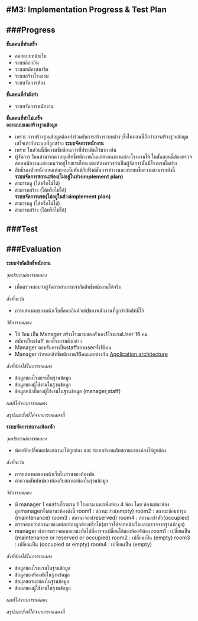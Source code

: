 #M3: Implementation Progress & Test Plan
--------------------------
###Progress
--------------------------
**ขั้นตอนที่ทำเสร็จ**
- ออกแบบหน้าเว็บ
- ระบบล๊อกอิน
- ระบบสมัครสมาชิก
- ระบบสร้างโรงแรม
- ระบบจัดการห้อง

**ขั้นตอนที่กำลังทำ**
- ระบบจัดการพนักงาน

**ขั้นตอนที่ทำไม่เสร็จ**  
**ออกแบบและสร้างฐานข้อมูล**  
- เพราะ การสร้างฐานข้อมูลต้องทำร่วมกับการสร้างระบบต่างๆซึ่งในตอนนี้ถือว่าการสร้างฐานข้อมูลเสร็จเท่ากับระบบที่ถูกสร้าง
**ระบบจัดการพนักงาน**
- เพราะ ในส่วนนี้มีความซับซ้อนกว่าที่ประเมินไว้มาก เช่น  
- ผู้จัดการ 1คนสามารถควบคุมสิทธิ์พนักงานในแต่ละคนของแต่ละโรงแรมได้
  ในขั้นตอนนี้ต้องตรวจสอบพนักงานแต่ละคนว่าอยู่โรงแรมไหน และต้องตรวจว่าเป็นผู้จัดการนั้นมีโรงแรมใดบ้าง  
- สิทธิ์ของตัวพนักงานแต่ละคนสัมพันธ์กับฟังค์ชันการทำงานของระบบซึ่งความสามารถดังนี้  
**ระบบจัดการสถานะห้อง(ไม่อยู่ในช่วงimplement plan)**  
- สามารถดู (ได้หรือไม่ได้)
- สามารถสร้าง (ได้หรือไม่ได้)  
**ระบบจัดการแขก(ไม่อยู่ในช่วงimplement plan)**  
-  สามารถดู (ได้หรือไม่ได้)
-  สามารถสร้าง (ได้หรือไม่ได้)

###Test 
--------------------------


###Evaluation
--------------------------

**ระบบจำกัดสิทธิ์พนักงาน**

*จุดประสงค์การทดลอง*
- เพื่อตรวจสอบว่าผู้จัดการสามารถจำกัดสิทธิ์พนักงานได้จริง

*สิ่งที่จะวัด* 
- การแสดงผลของหน้าเว็บที่ลอกอินด้วยidของพนักงานที่ถูกจำกัดสิทธิ์ไว้

*วิธีการทดลอง*
- ให้ 1คน เป็น Manager สร้างโรงแรมของตัวเอง1โรงแรมUser 16 คน
- สมัครเป็นstaff ของโรงแรมดังกล่าว
- Manager ตอบรับการเป็นstaffของuserทั้ง16คน
- Manager กำหนดสิทธิ์พนักงาน16คนแตกต่างกัน
[Application architecture](https://github.com/CE-KMITL-OOAD-2014/hotel-management-system/blob/master/images/table-staff-test.JPG)

*สิ่งที่ต้องใช้ในการทดลอง*
- ข้อมูลของโรมแรมในฐานข้อมูล  
- ข้อมูลของผู้ใช้งานในฐานข้อมูล  
- ข้อมูลหน้าที่ของผู้ใช้งานในฐานข้อมูล (manager,staff)

*ผลที่ได้จากการทดลอง*

*สรุปและสิ่งที่ได้จากการทดลองนี้*

**ระบบจัดการสถานะห้องพัก**

*จุดประสงค์การทดลอง*
- ห้องพักเปลี่ยนแปลงสถานะได้ถูกต้อง และ ระบบทำงานกับสถานะของห้องได้ถูกต้อง

*สิ่งที่จะวัด* 
- การแสดงผลของหน้าเว็บในส่วนของห้องพัก
- ค่าความสัมพันธ์ของห้องกับสถานะห้องในฐานข้อมูล

*วิธีการทดลอง*
- มี manager 1 คนสร้างโรงแรม 1 โรงแรม และเพิ่มห้อง 4 ห้อง
โดย ห้องแต่ละห้องถูกmanagerตั้งสถานะห้องดังนี้
room1 : สถานะว่าง(empty)
room2 : สถานะซ่อมบำรุง (maintenance)
room3 : สถานะจอง(reserved)
room4 : สถานะเข้าพัก(occupied)
- ตรวจสอบว่าสถานะของแต่ละห้องถูกต้องหรือไม่(ตรวจได้จากหน้าเว็บและตรวจจากฐานข้อมูล)
- manager ทำการตรวจสอบสถานะถัดไปที่ควรจะเปลี่ยนได้ของห้อง4ห้อง
room1 : เปลี่ยนเป็น (maintenance or reserved or occupied)
room2 : เปลี่ยนเป็น (empty)
room3 : เปลี่ยนเป็น (occupied or empty)
room4 : เปลี่ยนเป็น (empty)

*สิ่งที่ต้องใช้ในการทดลอง*
- ข้อมูลของโรงแรมในฐานข้อมูล 
- ข้อมูลของห้องพักในฐานข้อมูล 
- ข้อมุลสถานะห้องในฐานข้อมูล
- ข้อมลของผู้ใช้งานในฐานข้อมูล

*ผลที่ได้จากการทดลอง*

*สรุปและสิ่งที่ได้จากการทดลองนี้*



  
